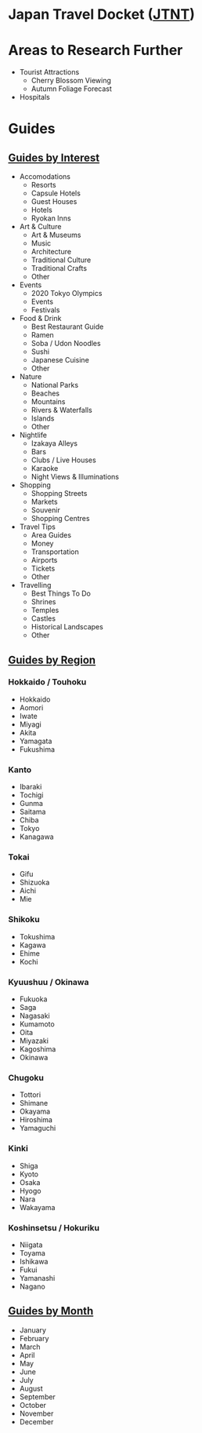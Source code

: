 # Japan Travel Docket ([JTNT](https://japantravel.navitime.com))

# Areas to Research Further
- Tourist Attractions
	- Cherry Blossom Viewing
	- Autumn Foliage Forecast
- Hospitals

# Guides
## [Guides by Interest](japantravel.navitime.com/en/area/jp/interest/all)
- Accomodations
	- Resorts
	- Capsule Hotels
	- Guest Houses
	- Hotels
	- Ryokan Inns
- Art & Culture
	- Art & Museums
	- Music
	- Architecture
	- Traditional Culture
	- Traditional Crafts
	- Other
- Events
	- 2020 Tokyo Olympics
	- Events
	- Festivals
- Food & Drink
	- Best Restaurant Guide
	- Ramen
	- Soba / Udon Noodles
	- Sushi
	- Japanese Cuisine
	- Other
- Nature
	- National Parks
	- Beaches
	- Mountains
	- Rivers & Waterfalls
	- Islands
	- Other
- Nightlife
	- Izakaya Alleys
	- Bars
	- Clubs / Live Houses
	- Karaoke
	- Night Views & Illuminations
- Shopping
	- Shopping Streets
	- Markets
	- Souvenir
	- Shopping Centres
- Travel Tips
	- Area Guides
	- Money
	- Transportation
	- Airports
	- Tickets
	- Other
- Travelling
	- Best Things To Do
	- Shrines
	- Temples
	- Castles
	- Historical Landscapes
	- Other

## [Guides by Region](http://japantravel.navitime.com)
### Hokkaido / Touhoku
- Hokkaido
- Aomori
- Iwate
- Miyagi
- Akita
- Yamagata
- Fukushima

### Kanto
- Ibaraki
- Tochigi
- Gunma
- Saitama
- Chiba
- Tokyo
- Kanagawa

### Tokai
- Gifu
- Shizuoka
- Aichi
- Mie

### Shikoku
- Tokushima
- Kagawa
- Ehime
- Kochi

### Kyuushuu / Okinawa
- Fukuoka
- Saga
- Nagasaki
- Kumamoto
- Oita
- Miyazaki
- Kagoshima
- Okinawa

### Chugoku
- Tottori
- Shimane
- Okayama
- Hiroshima
- Yamaguchi

### Kinki
- Shiga
- Kyoto
- Osaka
- Hyogo
- Nara
- Wakayama

### Koshinsetsu / Hokuriku
- Niigata
- Toyama
- Ishikawa
- Fukui
- Yamanashi
- Nagano

## [Guides by Month](https://japantravel.navitime.com/en/area/jp/monthly/[month])
- January
- February
- March
- April
- May
- June
- July
- August
- September
- October
- November
- December
